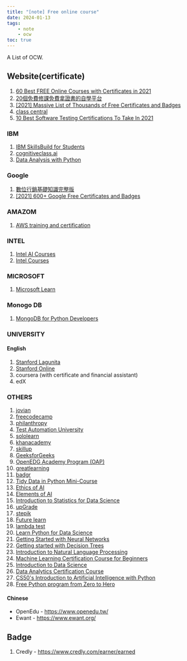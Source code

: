 ```yaml
---
title: "[note] Free online course"
date: 2024-01-13
tags: 
    - note
    - ocw
toc: true
---
```


A List of OCW.
<!-- more -->

## Website(certificate)
1. [60 Best FREE Online Courses with Certificates in 2021](https://www.guru99.com/free-online-course-with-certificate.html)
1. [20個免費修課免費拿證書的自學平台](https://tomohiroliu22.medium.com/20%E5%80%8B%E5%85%8D%E8%B2%BB%E4%BF%AE%E8%AA%B2%E5%85%8D%E8%B2%BB%E6%8B%BF%E8%AD%89%E6%9B%B8%E7%9A%84%E8%87%AA%E5%AD%B8%E5%B9%B3%E5%8F%B0-225f4daa6e00)
1. [[2021] Massive List of Thousands of Free Certificates and Badges](https://www.classcentral.com/report/free-certificates/)
1. [class central](https://www.classcentral.com/subjects)
1. [10 Best Software Testing Certifications To Take In 2021](https://www.lambdatest.com/blog/10-best-software-testing-certifications-2021/)

### IBM
1. [IBM SkillsBuild for Students](https://students.yourlearning.ibm.com/)
1. [cognitiveclass.ai](https://cognitiveclass.ai/courses)
1. [Data Analysis with Python](https://cognitiveclass.ai/courses/data-analysis-python)

### Google
1. [數位行銷基礎知識完整版](https://learndigital.withgoogle.com/digitalgarage-tw/course/digital-marketing)
1. [[2021] 600+ Google Free Certificates and Badges](https://www.classcentral.com/report/google-free-certificates/)

### AMAZOM
1. [AWS training and certification](https://www.aws.training/LearningLibrary?query=&filters=SkillLevel%3A6%20Domain%3A30%20Language%3A19&from=0&size=15&sort=_score)

### INTEL
1. [Intel AI Courses](https://software.intel.com/content/www/us/en/develop/topics/ai/training/courses.html)
1. [Intel Courses](https://www.classcentral.com/institution/intel?certificate=true&free=true)

### MICROSOFT
1. [Microsoft Learn](https://docs.microsoft.com/en-us/learn/browse/?terms=python&levels=intermediate)

### Monogo DB
1. [MongoDB for Python Developers](https://university.mongodb.com/courses/M220P/about)

### UNIVERSITY

#### English
1. [Stanford Lagunita](https://lagunita.stanford.edu)
1. [Stanford Online](https://www.youtube.com/@stanfordonline/playlists)
1. coursera (with certificate and financial assistant)
1. edX
### OTHERS
1. [jovian](https://jovian.ai/learn)
1. [freecodecamp](https://www.freecodecamp.org/learn/machine-learning-with-python/#tensorflow)
1. [philanthropy](https://courses.philanthropyu.org/courses)
1. [Test Automation University](https://testautomationu.applitools.com/)
1. [sololearn](https://www.sololearn.com/learning)
1. [khanacademy](https://www.khanacademy.org/computing/computer-science/algorithms)
1. [skillup](https://skillup.online/)
1. [GeeksforGeeks](https://www.geeksforgeeks.org/machine-learning/?ref=shm)
1. [OpenEDG Academy Program (OAP)](https://pythoninstitute.org/openedg-academy-program/)
1. [greatlearning](https://www.mygreatlearning.com/academy/learn-for-free/courses/machine-learning-with-python)
1. [badgr](https://info.badgr.com/features-and-pricing.html)
1. [Tidy Data in Python Mini-Course](https://www.datacamp.com/community/open-courses/tidy-data-in-python-mini-course)
1. [Ethics of AI](https://ethics-of-ai.mooc.fi/)
1. [Elements of AI](https://course.elementsofai.com/)
1. [Introduction to Statistics for Data Science](https://www.classcentral.com/course/opensap-introduction-to-statistics-for-data-science-17229)
1. [upGrade](https://www.upgrad.com/cn/free-courses/)
1. [stepik](https://stepik.org/catalog/search?cert=true&free=true&lang=en&next=)
1. [Future learn](https://www.futurelearn.com/courses?filter_category=17&filter_course_type=sponsored&filter_availability=open)
1. [lambda test](https://www.lambdatest.com/certifications/)
1. [Learn Python for Data Science](https://courses.analyticsvidhya.com/courses/introduction-to-data-science?utm_source=Blog&utm_medium=Announcement&utm_campaign=CertificateAnnouncement)
1. [Getting Started with Neural Networks](https://courses.analyticsvidhya.com/courses/getting-started-with-neural-networks?utm_source=Blog&utm_medium=Announcement&utm_campaign=CertificateAnnouncement)
1. [Getting started with Decision Trees](https://courses.analyticsvidhya.com/courses/getting-started-with-decision-trees?utm_source=Blog&utm_medium=Announcement&utm_campaign=CertificateAnnouncement)
1. [Introduction to Natural Language Processing](https://courses.analyticsvidhya.com/courses/Intro-to-NLP?utm_source=Blog&utm_medium=Announcement&utm_campaign=CertificateAnnouncement)
1. [Machine Learning Certification Course for Beginners](https://courses.analyticsvidhya.com/courses/Machine-Learning-Certification-Course-for-Beginners?utm_source=blog&utm_medium=announcement_article)
1. [Introduction to Data Science](https://alison.com/course/introduction-to-data-science-revised)
1. [Data Analytics Certification Course](https://www.shawacademy.com/courses/technology/online-data-analytics-course/)
1. [CS50's Introduction to Artificial Intelligence with Python](https://www.edx.org/course/cs50s-introduction-to-artificial-intelligence-with-python?index=product&queryID=45bf7efd49ad7b466f04229e8315a9ef&position=2)
1. [Free Python program from Zero to Hero](https://es.letsupgrade.in/python/?utm_source=Website+Banner&utm_medium=ES-pythonzh-WB&utm_campaign=ES-pythonzh-WB?ref=ES-pythonzh-WB)
#### Chinese
- OpenEdu - https://www.openedu.tw/
- Ewant - https://www.ewant.org/

## Badge
1. Credly - https://www.credly.com/earner/earned